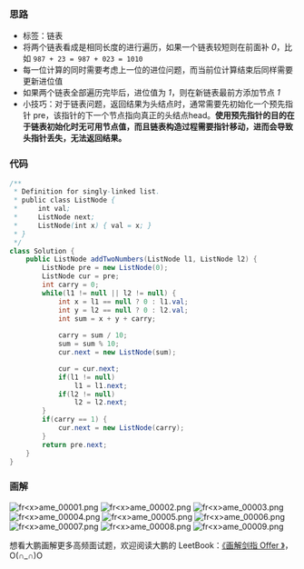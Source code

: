 ### 思路

- 标签：链表
- 将两个链表看成是相同长度的进行遍历，如果一个链表较短则在前面补 *0*，比如 `987 + 23 = 987 + 023 = 1010`
- 每一位计算的同时需要考虑上一位的进位问题，而当前位计算结束后同样需要更新进位值
- 如果两个链表全部遍历完毕后，进位值为 *1*，则在新链表最前方添加节点 *1*
- 小技巧：对于链表问题，返回结果为头结点时，通常需要先初始化一个预先指针 pre，该指针的下一个节点指向真正的头结点head。**使用预先指针的目的在于链表初始化时无可用节点值，而且链表构造过程需要指针移动，进而会导致头指针丢失，无法返回结果。**


### 代码

```Java []
/**
 * Definition for singly-linked list.
 * public class ListNode {
 *     int val;
 *     ListNode next;
 *     ListNode(int x) { val = x; }
 * }
 */
class Solution {
    public ListNode addTwoNumbers(ListNode l1, ListNode l2) {
        ListNode pre = new ListNode(0);
        ListNode cur = pre;
        int carry = 0;
        while(l1 != null || l2 != null) {
            int x = l1 == null ? 0 : l1.val;
            int y = l2 == null ? 0 : l2.val;
            int sum = x + y + carry;
            
            carry = sum / 10;
            sum = sum % 10;
            cur.next = new ListNode(sum);

            cur = cur.next;
            if(l1 != null)
                l1 = l1.next;
            if(l2 != null)
                l2 = l2.next;
        }
        if(carry == 1) {
            cur.next = new ListNode(carry);
        }
        return pre.next;
    }
}
```

### 画解

 ![fr&lt;x&gt;ame_00001.png](https://pic.leetcode-cn.com/2519bd7f7da0f3bd51dd0f06e6363f4f62bfb25472c5ec233cf969e5c1472e33-file_1559748028103) ![fr&lt;x&gt;ame_00002.png](https://pic.leetcode-cn.com/400f2a615319c4f0f42c39eb8b8902984922d1e778ca461569ff64460eaa9757-file_1559748028117) ![fr&lt;x&gt;ame_00003.png](https://pic.leetcode-cn.com/e0d3266ec83cee00c6a0ff0a8a66de8d129798b24b76a19b7883f2fd1d79c15b-file_1559748087173) ![fr&lt;x&gt;ame_00004.png](https://pic.leetcode-cn.com/a5bf6bc2cc15d162bd35eb8fc467fb36887e40b36c26bdc982a11a686b34cb30-file_1559748028113) ![fr&lt;x&gt;ame_00005.png](https://pic.leetcode-cn.com/fc6475aca0ec0621003f4888a59086c398ff5fc6ee2e27cbfb9bc91f107383b9-file_1559748028094) ![fr&lt;x&gt;ame_00006.png](https://pic.leetcode-cn.com/743afc3cb34954e1f3a9b41924d4af5453832d23772a2e46aa4cd52a2b240bdd-file_1559748028108) ![fr&lt;x&gt;ame_00007.png](https://pic.leetcode-cn.com/3323b948431675b9f2ff8b0161eee9178298cbb4403cbcd36dc857f14043cf7a-file_1559748028112) ![fr&lt;x&gt;ame_00008.png](https://pic.leetcode-cn.com/508d1bb12a372e385c4052d95ca92e06c3a63a805bf12feddd0bb4e7c972f016-file_1559748028116) ![fr&lt;x&gt;ame_00009.png](https://pic.leetcode-cn.com/74f8cd826144b29188851ef1dcb7f9cd8b90837a8e2dc22cfbdd56ce724f2b3a-file_1559748028099) 

想看大鹏画解更多高频面试题，欢迎阅读大鹏的 LeetBook：[《画解剑指 Offer 》](https://leetcode-cn.com/leetbook/detail/illustrate-lcof/)，O(∩_∩)O